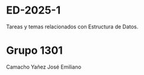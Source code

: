 # ED-2025-1
Tareas y temas relacionados con Estructura de Datos.
# Grupo 1301
Camacho Yañez José Emiliano

